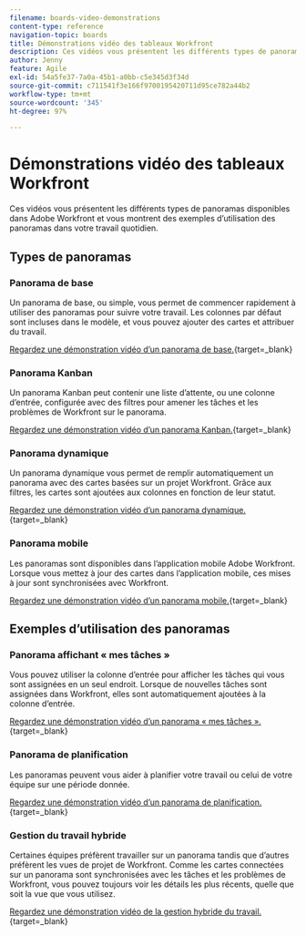 ```yaml
---
filename: boards-video-demonstrations
content-type: reference
navigation-topic: boards
title: Démonstrations vidéo des tableaux Workfront
description: Ces vidéos vous présentent les différents types de panoramas disponibles dans Adobe Workfront et vous montrent des exemples d’utilisation des panoramas dans votre travail quotidien.
author: Jenny
feature: Agile
exl-id: 54a5fe37-7a0a-45b1-a0bb-c5e345d3f34d
source-git-commit: c711541f3e166f9700195420711d95ce782a44b2
workflow-type: tm+mt
source-wordcount: '345'
ht-degree: 97%

---
```


# Démonstrations vidéo des tableaux Workfront

<!--Audited: 12/2023-->

Ces vidéos vous présentent les différents types de panoramas disponibles dans Adobe Workfront et vous montrent des exemples d’utilisation des panoramas dans votre travail quotidien.

## Types de panoramas

### Panorama de base

Un panorama de base, ou simple, vous permet de commencer rapidement à utiliser des panoramas pour suivre votre travail. Les colonnes par défaut sont incluses dans le modèle, et vous pouvez ajouter des cartes et attribuer du travail.

[Regardez une démonstration vidéo d’un panorama de base.](https://video.tv.adobe.com/v/3416382/){target=_blank}

### Panorama Kanban

Un panorama Kanban peut contenir une liste d’attente, ou une colonne d’entrée, configurée avec des filtres pour amener les tâches et les problèmes de Workfront sur le panorama.

[Regardez une démonstration vidéo d’un panorama Kanban.](https://video.tv.adobe.com/v/3416383/){target=_blank}

### Panorama dynamique

Un panorama dynamique vous permet de remplir automatiquement un panorama avec des cartes basées sur un projet Workfront. Grâce aux filtres, les cartes sont ajoutées aux colonnes en fonction de leur statut.

[Regardez une démonstration vidéo d’un panorama dynamique.](https://video.tv.adobe.com/v/3422404/){target=_blank}

### Panorama mobile

Les panoramas sont disponibles dans l’application mobile Adobe Workfront. Lorsque vous mettez à jour des cartes dans l’application mobile, ces mises à jour sont synchronisées avec Workfront.

[Regardez une démonstration vidéo d’un panorama mobile.](https://video.tv.adobe.com/v/3416379/){target=_blank}

## Exemples d’utilisation des panoramas

### Panorama affichant « mes tâches »

Vous pouvez utiliser la colonne d’entrée pour afficher les tâches qui vous sont assignées en un seul endroit. Lorsque de nouvelles tâches sont assignées dans Workfront, elles sont automatiquement ajoutées à la colonne d’entrée.

[Regardez une démonstration vidéo d’un panorama « mes tâches ».](https://video.tv.adobe.com/v/3416378/){target=_blank}

### Panorama de planification

Les panoramas peuvent vous aider à planifier votre travail ou celui de votre équipe sur une période donnée.

[Regardez une démonstration vidéo d’un panorama de planification.](https://video.tv.adobe.com/v/3416380/){target=_blank}

### Gestion du travail hybride

Certaines équipes préfèrent travailler sur un panorama tandis que d’autres préfèrent les vues de projet de Workfront. Comme les cartes connectées sur un panorama sont synchronisées avec les tâches et les problèmes de Workfront, vous pouvez toujours voir les détails les plus récents, quelle que soit la vue que vous utilisez.

[Regardez une démonstration vidéo de la gestion hybride du travail.](https://video.tv.adobe.com/v/3416381/){target=_blank}
